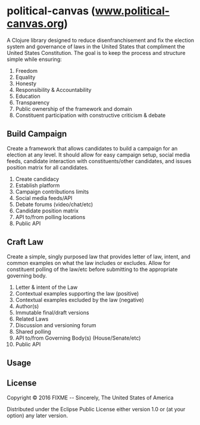 # political-canvas (www.political-canvas.org)

A Clojure library designed to reduce disenfranchisement and fix the election 
system and governance of laws in the United States that compliment the United 
States Constitution. The goal is to keep the process and structure simple while 
ensuring:

 1. Freedom
 2. Equality
 3. Honesty
 4. Responsibility & Accountability
 5. Education
 6. Transparency
 7. Public ownership of the framework and domain
 8. Constituent participation with constructive criticism & debate

## Build Campaign
 Create a framework that allows candidates to build a campaign for an election at
 any level. It should allow for easy campaign setup, social media feeds, candidate
 interaction with constituents/other candidates, and issues position matrix for all
 candidates.
 
 1. Create candidacy
 2. Establish platform
 3. Campaign contributions limits 
 4. Social media feeds/API
 5. Debate forums (video/chat/etc)
 6. Candidate position matrix
 7. API to/from polling locations
 8. Public API
 
## Craft Law
 Create a simple, singly purposed law that provides letter of law, intent, and common
 examples on what the law includes or excludes. Allow for constituent polling of the
 law/etc before submitting to the appropriate governing body. 
 
 1. Letter & intent of the Law
 2. Contextual examples supporting the law (positive)
 3. Contextual examples excluded by the law (negative)
 4. Author(s) 
 5. Immutable final/draft versions
 6. Related Laws
 7. Discussion and versioning forum
 8. Shared polling
 9. API to/from Governing Body(s) (House/Senate/etc) 
 10. Public API

## Usage


## License

Copyright © 2016 FIXME -- Sincerely, The United States of America

Distributed under the Eclipse Public License either version 1.0 or (at
your option) any later version.
